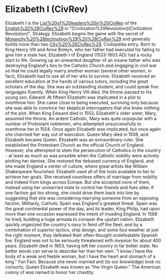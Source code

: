 # Elizabeth I (CivRev)

Elizabeth I is the [List%20of%20leaders%20in%20CivRev](leader) of the [English%20%28CivRev%29](English) in "[Civilization%20Revolution](Civilization Revolution)".
Strategy.
Elizabeth begins the game with the secret of [Monarchy%20%28technology%29%20%28CivRev%29](Monarchy) and generally builds more than two [City%20%28CivRev%29](cities).
Civilopedia entry.
Born to King Henry VIII and Anne Boleyn, who her father had executed for failing to give him a male heir, Elizabeth I of England (1533-1603 AD) had a rocky start to life. Growing up an unwanted daughter of an insane father who was destroying England's ties to the Catholic Church and engaging in civil war so that he could legally marry another woman (several other women, in fact), Elizabeth had to use all of her wits to survive. Elizabeth received an excellent education at the hands of various tutors, including the great scholars of the day. She was an outstanding student, and could speak five languages fluently.
When King Henry VIII died, the throne passed to his young son, Edward. At fifteen Elizabeth was implicated in a plot to overthrow him. She came close to being executed, surviving only because she was able to convince her skeptical interrogators that she knew nothing of the plot.
When King Edward died in 1553, Elizabeth's older sister, Mary, assumed the throne. An ardent Catholic, Mary was quite unpopular with a number of Protestant noblemen, who attempted unsuccessfully to overthrow her in 1554. Once again Elizabeth was implicated, but once again she charmed her way out of execution.
Queen Mary died in 1558, and Elizabeth became Queen. Elizabeth was an extraordinary ruler. She established the Protestant Church as the official Church of England. However, she attempted to stem the persecution of Catholics in the country - at least as much as was possible when the Catholic nobility were actively plotting her demise. She restored the debased currency of England, and she made England a center of culture, where great artists like William Shakespeare flourished.
Elizabeth used all of the tools available to her to achieve her goals. She received countless offers of marriage from nobility and indeed from kings across Europe. But she accepted none of them, instead using her unmarried state to control her friends and foes alike; if one faction got too strong, she could drive them back into line by suggesting that she was considering marrying someone from an opposing faction.
Militarily, Catholic Spain was England's greatest threat. Spain was the great continental power of the day, and its leader, King Philip, had upon more than one occasion expressed the intent of invading England. In 1588 he tried, building a huge armada to conquer the upstart nation. Elizabeth quickly organized the country's navy to fend off the fleet, and by a combination of superior tactics, ship design, and some foul weather at just the right moment, they defeated their often-thought undefeatable Spanish foe. England was not to be seriously threatened with invasion for about 400 years.
Elizabeth died in 1603, having left her country in far better state. No better words can serve to describe her than her own: "I know I have the body of a weak and feeble woman, but I have the heart and stomach of a king."
Fun Fact.
Because she never married and (to our knowledge) took no consorts, Queen Elizabeth was known as "the Virgin Queen." The American colony of was named to honor her chastity.